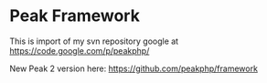 Peak Framework
==============

This is import of my svn repository google at https://code.google.com/p/peakphp/

New Peak 2 version here: https://github.com/peakphp/framework

